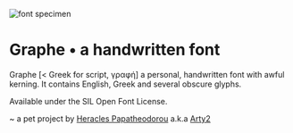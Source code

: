 ![font specimen](https://rawgithub.com/Arty2/graphe/master/Graphe_Alpha_specimen.jpg)

Graphe • a handwritten font
===================================
Graphe [< Greek for script, γραφή] a personal, handwritten font with awful kerning. It contains English, Greek and several obscure glyphs.

Available under the SIL Open Font License.

~ a pet project by [Heracles Papatheodorou](http://archi.tect.gr) a.k.a [Arty2](http://www.twitter.com/Arty2)